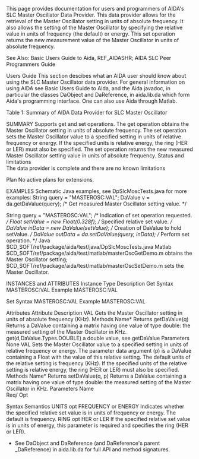 This page provides documentation for users and programmers of AIDA's SLC Master Oscillator Data Provider. This data provider allows for the retrieval of the Master Oscillator setting in units of absolute frequency. It also allows the setting of the Master Oscillator by specifying the relative value in units of frequency (the default) or energy. This set operation returns the new measurement value of the Master Oscillator in units of absolute frequency.

See Also: Basic Users Guide to Aida, REF_AIDASHR; AIDA SLC Peer Programmers Guide

Users Guide
This section descibes what an AIDA user should know about using the SLC Master Oscillator data provider. For general information on using AIDA see Basic Users Guide to Aida, and the Aida javadoc, in particular the classes DaObject and DaReference, in aida.lib.da which form Aida's programming interface. One can also use Aida through Matlab.

Table 1: Summary of AIDA Data Provider for SLC Master Oscillator

SUMMARY
Supports get and set operations. The get operation obtains the Master Oscillator setting in units of absolute frequency. The set operation sets the Master Oscillator value to a specified setting in units of relative frequency or energy. If the specified units is relative energy, the ring (HER or LER) must also be specified. The set operation returns the new measured Master Oscillator setting value in units of absolute frequency.
Status and limitations	
The data provider is complete and there are no known limitations

Plan	No active plans for extensions.

EXAMPLES
Schematic	Java examples, see DpSlcMoscTests.java for more examples:
String query  = "MASTEROSC:VAL";
DaValue v = da.getDaValue(query);       /* Get measured Master Oscillator setting value. */

String query = "MASTEROSC:VAL";        /* Indication of set operation requested. */ 
Float setValue = new Float(0.328f);     /* Specified relative set value. */
DaValue inData = new DaValue(setValue); /* Creation of DaValue to hold setValue. */
DaValue outData = da.setDaValue(query, inData); /* Perform set operation. */
Java	$CD_SOFT/ref/package/aida/test/java/DpSlcMoscTests.java
Matlab	$CD_SOFT/ref/package/aida/test/matlab/masterOscGetDemo.m obtains the Master Oscillator setting; $CD_SOFT/ref/package/aida/test/matlab/masterOscSetDemo.m sets the Master Oscillator.

INSTANCES and ATTRIBUTES
Instance Type	Description
Get	Syntax	MASTEROSC:VAL
Example	
MASTEROSC:VAL

Set	Syntax	MASTEROSC:VAL
Example	
MASTEROSC:VAL

Attributes
Attribute	Description
VAL	Gets the Master Oscillator setting in units of absolute frequency (KHz).
Methods	Name*	Returns
getDaValue(q)	Returns a DaValue containing a matrix having one value of type double: the measured setting of the Master Oscillator in KHz.
get(d,DaValue.Types.DOUBLE)	a double value, see getDaValue
Parameters	None
VAL	Sets the Master Oscillator value to a specified setting in units of relative frequency or energy. The parameter data argument (p) is a DaValue containing a Float with the value of this relative setting. The default units of the relative setting is frequency (KHz). If the specified units of the relative setting is relative energy, the ring (HER or LER) must also be specified.
Methods	Name*	Returns
setDaValue(q, p)	Returns a DaValue containing a matrix having one value of type double: the measured setting of the Master Oscillator in KHz.
Parameters	Name	
Req/
Opt

Syntax	Semantics
UNITS	opt	FREQUENCY or ENERGY	Indicates whether the specified relative set value is in units of frequency or energy. The default is frequency.
RING	opt	HER or LER	If the specified relative set value is in units of energy, this parameter is required and specifies the ring (HER or LER).
* See DaObject and DaReference (and DaReference's parent _DaReference) in aida.lib.da for full API and method signatures.

